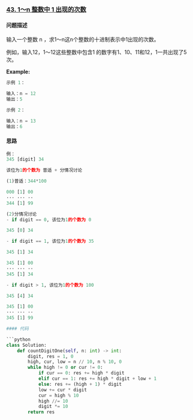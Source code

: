 ### [43. 1～n 整数中 1 出现的次数](https://leetcode-cn.com/problems/1nzheng-shu-zhong-1chu-xian-de-ci-shu-lcof/)

#### 问题描述
输入一个整数 n ，求1～n这n个整数的十进制表示中1出现的次数。

例如，输入12，1～12这些整数中包含1 的数字有1、10、11和12，1一共出现了5次。

**Example:**
```python
示例 1：

输入：n = 12
输出：5

示例 2：

输入：n = 13
输出：6
```

#### 思路
```python
例：
345 [digit] 34

该位为1的个数为 普适 + 分情况讨论

(1)普适：344*100

000 [1] 00
··· ··· ··
344 [1] 99

(2)分情况讨论
- if digit == 0, 该位为1的个数为 0

345 [0] 34

- if digit == 1, 该位为1的个数为 35

345 [1] 34

345 [1] 00
··· ··· ··
345 [1] 34

- if digit > 1, 该位为1的个数为 100

345 [4] 34

345 [1] 00
··· ··· ··
345 [1] 99

#### 代码

```python
class Solution:
    def countDigitOne(self, n: int) -> int:
        digit, res = 1, 0
        high, cur, low = n // 10, n % 10, 0
        while high != 0 or cur != 0:
            if cur == 0: res += high * digit
            elif cur == 1: res += high * digit + low + 1
            else: res += (high + 1) * digit
            low += cur * digit
            cur = high % 10
            high //= 10
            digit *= 10
        return res
```